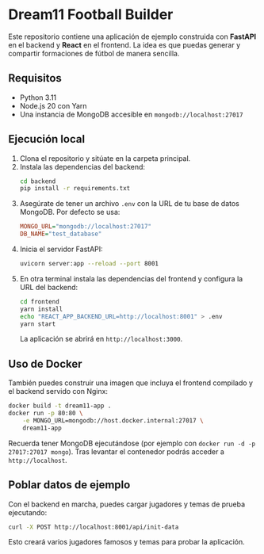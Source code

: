 # Dream11 Football Builder

Este repositorio contiene una aplicación de ejemplo construida con **FastAPI** en el backend y **React** en el frontend. La idea es que puedas generar y compartir formaciones de fútbol de manera sencilla.

## Requisitos

- Python 3.11
- Node.js 20 con Yarn
- Una instancia de MongoDB accesible en `mongodb://localhost:27017`

## Ejecución local

1. Clona el repositorio y sitúate en la carpeta principal.
2. Instala las dependencias del backend:
   ```bash
   cd backend
   pip install -r requirements.txt
   ```
3. Asegúrate de tener un archivo `.env` con la URL de tu base de datos MongoDB. Por defecto se usa:
   ```ini
   MONGO_URL="mongodb://localhost:27017"
   DB_NAME="test_database"
   ```
4. Inicia el servidor FastAPI:
   ```bash
   uvicorn server:app --reload --port 8001
   ```
5. En otra terminal instala las dependencias del frontend y configura la URL del backend:
   ```bash
   cd frontend
   yarn install
   echo "REACT_APP_BACKEND_URL=http://localhost:8001" > .env
   yarn start
   ```
   La aplicación se abrirá en `http://localhost:3000`.

## Uso de Docker

También puedes construir una imagen que incluya el frontend compilado y el backend servido con Nginx:

```bash
docker build -t dream11-app .
docker run -p 80:80 \
    -e MONGO_URL=mongodb://host.docker.internal:27017 \
    dream11-app
```

Recuerda tener MongoDB ejecutándose (por ejemplo con `docker run -d -p 27017:27017 mongo`). Tras levantar el contenedor podrás acceder a `http://localhost`.

## Poblar datos de ejemplo

Con el backend en marcha, puedes cargar jugadores y temas de prueba ejecutando:

```bash
curl -X POST http://localhost:8001/api/init-data
```

Esto creará varios jugadores famosos y temas para probar la aplicación.

